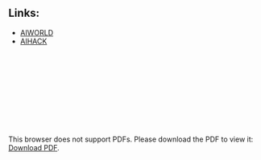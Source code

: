 ## Links:
* [AIWORLD](https://aiworld.com/)
* [AIHACK](https://aiworld.com/hackathon)

<object data="https://github.com/thefr33radical/Codeathons/blob/master/AI_WORLD_HACKATHON19/AI_World_Conference_hackathon_19.pdf" width="00px" height="700px">
    <embed src="https://github.com/thefr33radical/Codeathons/blob/master/AI_WORLD_HACKATHON19/AI_World_Conference_hackathon_19.pdf">
        <p>This browser does not support PDFs. Please download the PDF to view it: <a href="https://github.com/thefr33radical/Codeathons/blob/master/AI_WORLD_HACKATHON19/AI_World_Conference_hackathon_19.pdff">Download PDF</a>.</p>
    </embed>
</object>
